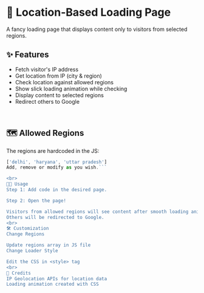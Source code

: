 # 📍 Location-Based Loading Page

A fancy loading page that displays content only to visitors from selected regions. 


## ✨ Features   

- Fetch visitor's IP address
- Get location from IP (city & region) 
- Check location against allowed regions
- Show slick loading animation while checking 
- Display content to selected regions   
- Redirect others to Google   

<br>
 

## 🗺 Allowed Regions  

The regions are hardcoded in the JS:

```js
['delhi', 'haryana', 'uttar pradesh']
Add, remove or modify as you wish.```

<br>
👨‍💻 Usage
Step 1: Add code in the desired page.

Step 2: Open the page!

Visitors from allowed regions will see content after smooth loading animation.
Others will be redirected to Google.
<br>
🛠️ Customization
Change Regions

Update regions array in JS file
Change Loader Style

Edit the CSS in <style> tag
<br>
🙌 Credits
IP Geolocation APIs for location data
Loading animation created with CSS
